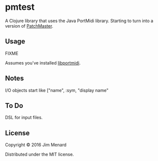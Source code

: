 # pmtest

A Clojure library that uses the Java PortMidi library. Starting to turn into
a version of [PatchMaster](http://patchmaster.org/).

## Usage

FIXME

Assumes you've
installed [libportmidi](http://portmedia.sourceforge.net/portmidi/).

## Notes

I/O objects
start like ["name", :sym, "display name"

## To Do

DSL for input files.

## License

Copyright © 2016 Jim Menard

Distributed under the MIT license.
